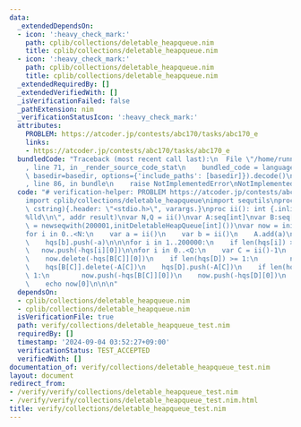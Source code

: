 ```yaml
---
data:
  _extendedDependsOn:
  - icon: ':heavy_check_mark:'
    path: cplib/collections/deletable_heapqueue.nim
    title: cplib/collections/deletable_heapqueue.nim
  - icon: ':heavy_check_mark:'
    path: cplib/collections/deletable_heapqueue.nim
    title: cplib/collections/deletable_heapqueue.nim
  _extendedRequiredBy: []
  _extendedVerifiedWith: []
  _isVerificationFailed: false
  _pathExtension: nim
  _verificationStatusIcon: ':heavy_check_mark:'
  attributes:
    PROBLEM: https://atcoder.jp/contests/abc170/tasks/abc170_e
    links:
    - https://atcoder.jp/contests/abc170/tasks/abc170_e
  bundledCode: "Traceback (most recent call last):\n  File \"/home/runner/.local/lib/python3.10/site-packages/onlinejudge_verify/documentation/build.py\"\
    , line 71, in _render_source_code_stat\n    bundled_code = language.bundle(stat.path,\
    \ basedir=basedir, options={'include_paths': [basedir]}).decode()\n  File \"/home/runner/.local/lib/python3.10/site-packages/onlinejudge_verify/languages/nim.py\"\
    , line 86, in bundle\n    raise NotImplementedError\nNotImplementedError\n"
  code: "# verification-helper: PROBLEM https://atcoder.jp/contests/abc170/tasks/abc170_e\n\
    import cplib/collections/deletable_heapqueue\nimport sequtils\nproc scanf(formatstr:\
    \ cstring){.header: \"<stdio.h>\", varargs.}\nproc ii(): int {.inline.} = scanf(\"\
    %lld\\n\", addr result)\nvar N,Q = ii()\nvar A:seq[int]\nvar B:seq[int]\nvar hqs\
    \ = newseqwith(200001,initDeletableHeapQueue[int]())\nvar now = initDeletableHeapQueue[int]()\n\
    for i in 0..<N:\n    var a = ii()\n    var b = ii()\n    A.add(a)\n    B.add(b)\n\
    \    hqs[b].push(-a)\n\n\nfor i in 1..200000:\n    if len(hqs[i]) > 0:\n     \
    \   now.push(-hqs[i][0])\n\nfor i in 0..<Q:\n    var C = ii()-1\n    var D = ii()\n\
    \    now.delete(-hqs[B[C]][0])\n    if len(hqs[D]) >= 1:\n        now.delete(-hqs[D][0])\n\
    \    hqs[B[C]].delete(-A[C])\n    hqs[D].push(-A[C])\n    if len(hqs[B[C]]) >=\
    \ 1:\n        now.push(-hqs[B[C]][0])\n    now.push(-hqs[D][0])\n    B[C] = D\n\
    \    echo now[0]\n\n\n"
  dependsOn:
  - cplib/collections/deletable_heapqueue.nim
  - cplib/collections/deletable_heapqueue.nim
  isVerificationFile: true
  path: verify/collections/deletable_heapqueue_test.nim
  requiredBy: []
  timestamp: '2024-09-04 03:52:27+09:00'
  verificationStatus: TEST_ACCEPTED
  verifiedWith: []
documentation_of: verify/collections/deletable_heapqueue_test.nim
layout: document
redirect_from:
- /verify/verify/collections/deletable_heapqueue_test.nim
- /verify/verify/collections/deletable_heapqueue_test.nim.html
title: verify/collections/deletable_heapqueue_test.nim
---
```


